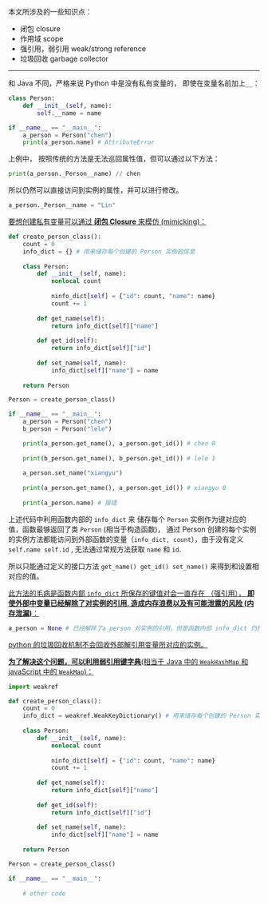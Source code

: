 本文所涉及的一些知识点：

- 闭包 closure
- 作用域 scope
- 强引用，弱引用 weak/strong reference
- 垃圾回收 garbage collector

---

和 Java 不同，严格来说 Python 中是没有私有变量的， 即使在变量名前加上`__`：

```python
class Person:
    def __init__(self, name):
        self.__name = name

if __name__ == "__main__":
    a_person = Person("chen")
    print(a_person.name) # AttributeError
```

上例中， 按照传统的方法是无法巡回属性值，但可以通过以下方法：

```python
print(a_person._Person__name) // chen
```

所以仍然可以直接访问到实例的属性，并可以进行修改。

```python
a_person._Person__name = "Lin"
```



<u>要想创建私有变量可以通过 **闭包 Closure** 来模仿 (mimicking)：</u>

```python
def create_person_class():
    count = 0
    info_dict = {} # 用来储存每个创建的 Person 实例的信息
    
    class Person:
        def __init__(self, name):
            nonlocal count
            
            ninfo_dict[self] = {"id": count, "name": name}
            count += 1
        
        def get_name(self):
            return info_dict[self]["name"]
       	
        def get_id(self):
            return info_dict[self]["id"]
        
        def set_name(self, name):
            info_dict[self]["name"] = name
    
    return Person

Person = create_person_class()

if __name__ == "__main__":
    a_person = Person("chen")
    b_person = Person("lele")

    print(a_person.get_name(), a_person.get_id()) # chen 0
	
    print(b_person.get_name(), b_person.get_id()) # lele 1
    
    a_person.set_name("xiangyu") 
    
    print(a_person.get_name(), a_person.get_id()) # xiangyu 0
    
    print(a_person.name) # 报错
```

上述代码中利用函数内部的 `info_dict` 来 储存每个 `Person` 实例作为键对应的值，函数最够返回了类 `Person` (相当于构造函数)， 通过 Person 创建的每个实例的实例方法都能访问到外部函数的变量（`info_dict, count`），由于没有定义 `self.name self.id` , 无法通过常规方法获取 `name` 和 `id`.

所以只能通过定义的接口方法 `get_name() get_id() set_name()` 来得到和设置相对应的值。

<u>此方法的毛病是函数内部 `info_dict` 所保存的键值对会一直存在 （强引用）， **即使外部中变量已经解除了对实例的引用, 造成内存浪费以及有可能泄露的风险 (内存泄漏)**：</u>

```python
a_person = None # 已经解除了a_person 对实例的引用，但是函数内部 info_dict 仍然会有相对应# 的健用来引用实例
```

<u>python 的垃圾回收机制不会回收外部解引用变量所对应的实例。</u>



<u>**为了解决这个问题，可以利用弱引用键字典**(相当于 Java 中的 `WeakHashMap` 和 javaScript 中的 `WeakMap`)：</u>

```python
import weakref

def create_person_class():
    count = 0
    info_dict = weakref.WeakKeyDictionary() # 用来储存每个创建的 Person 实例的信息
    
    class Person:
        def __init__(self, name):
            nonlocal count
            
            ninfo_dict[self] = {"id": count, "name": name}
            count += 1
        
        def get_name(self):
            return info_dict[self]["name"]
       	
        def get_id(self):
            return info_dict[self]["id"]
        
        def set_name(self, name):
            info_dict[self]["name"] = name
    
    return Person

Person = create_person_class()

if __name__ == "__main__":
    
    # other code
```



